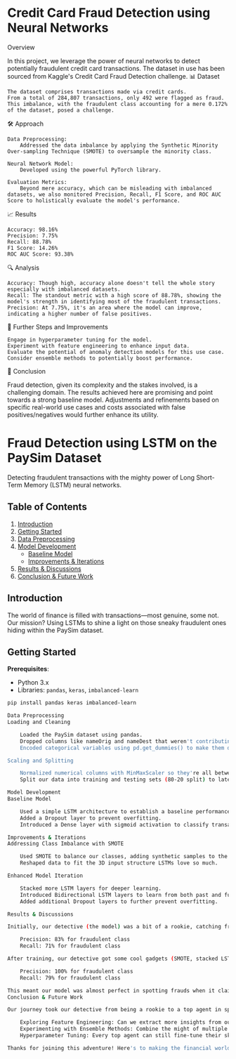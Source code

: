 # Credit Card Fraud Detection using Neural Networks
Overview

In this project, we leverage the power of neural networks to detect potentially fraudulent credit card transactions. The dataset in use has been sourced from Kaggle's Credit Card Fraud Detection challenge.
📊 Dataset

    The dataset comprises transactions made via credit cards.
    From a total of 284,807 transactions, only 492 were flagged as fraud.
    This imbalance, with the fraudulent class accounting for a mere 0.172% of the dataset, posed a challenge.

🛠 Approach

    Data Preprocessing:
        Addressed the data imbalance by applying the Synthetic Minority Over-sampling Technique (SMOTE) to oversample the minority class.

    Neural Network Model:
        Developed using the powerful PyTorch library.

    Evaluation Metrics:
        Beyond mere accuracy, which can be misleading with imbalanced datasets, we also monitored Precision, Recall, F1 Score, and ROC AUC Score to holistically evaluate the model's performance.

📈 Results

    Accuracy: 98.16%
    Precision: 7.75%
    Recall: 88.78%
    F1 Score: 14.26%
    ROC AUC Score: 93.38%

🔍 Analysis

    Accuracy: Though high, accuracy alone doesn't tell the whole story especially with imbalanced datasets.
    Recall: The standout metric with a high score of 88.78%, showing the model's strength in identifying most of the fraudulent transactions.
    Precision: At 7.75%, it's an area where the model can improve, indicating a higher number of false positives.

🚀 Further Steps and Improvements

    Engage in hyperparameter tuning for the model.
    Experiment with feature engineering to enhance input data.
    Evaluate the potential of anomaly detection models for this use case.
    Consider ensemble methods to potentially boost performance.

📝 Conclusion

Fraud detection, given its complexity and the stakes involved, is a challenging domain. The results achieved here are promising and point towards a strong baseline model. Adjustments and refinements based on specific real-world use cases and costs associated with false positives/negatives would further enhance its utility.


# Fraud Detection using LSTM on the PaySim Dataset

Detecting fraudulent transactions with the mighty power of Long Short-Term Memory (LSTM) neural networks.

## Table of Contents

1. [Introduction](#introduction)
2. [Getting Started](#getting-started)
3. [Data Preprocessing](#data-preprocessing)
4. [Model Development](#model-development)
   - [Baseline Model](#baseline-model)
   - [Improvements & Iterations](#improvements--iterations)
5. [Results & Discussions](#results--discussions)
6. [Conclusion & Future Work](#conclusion--future-work)

## Introduction

The world of finance is filled with transactions—most genuine, some not. Our mission? Using LSTMs to shine a light on those sneaky fraudulent ones hiding within the PaySim dataset.

## Getting Started

**Prerequisites**:
- Python 3.x
- Libraries: `pandas`, `keras`, `imbalanced-learn`

```bash
pip install pandas keras imbalanced-learn

Data Preprocessing
Loading and Cleaning

    Loaded the PaySim dataset using pandas.
    Dropped columns like nameOrig and nameDest that weren't contributing much.
    Encoded categorical variables using pd.get_dummies() to make them digestible for our neural network.

Scaling and Splitting

    Normalized numerical columns with MinMaxScaler so they're all between 0 and 1, ensuring uniformity for our LSTM.
    Split our data into training and testing sets (80-20 split) to later evaluate our model.

Model Development
Baseline Model

    Used a simple LSTM architecture to establish a baseline performance.
    Added a Dropout layer to prevent overfitting.
    Introduced a Dense layer with sigmoid activation to classify transactions as genuine or fraudulent.

Improvements & Iterations
Addressing Class Imbalance with SMOTE

    Used SMOTE to balance our classes, adding synthetic samples to the minority fraudulent class.
    Reshaped data to fit the 3D input structure LSTMs love so much.

Enhanced Model Iteration

    Stacked more LSTM layers for deeper learning.
    Introduced Bidirectional LSTM layers to learn from both past and future data.
    Added additional Dropout layers to further prevent overfitting.

Results & Discussions

Initially, our detective (the model) was a bit of a rookie, catching fraudulent transactions with a precision and recall of:

    Precision: 83% for fraudulent class
    Recall: 71% for fraudulent class

After training, our detective got some cool gadgets (SMOTE, stacked LSTMs) and became a seasoned pro:

    Precision: 100% for fraudulent class
    Recall: 79% for fraudulent class

This meant our model was almost perfect in spotting frauds when it claimed to and caught a significant majority of the total frauds present.
Conclusion & Future Work

Our journey took our detective from being a rookie to a top agent in spotting fraudulent transactions! Future plans include:

    Exploring Feature Engineering: Can we extract more insights from our data?
    Experimenting with Ensemble Methods: Combine the might of multiple models!
    Hyperparameter Tuning: Every top agent can still fine-tune their skills.

Thanks for joining this adventure! Here's to making the financial world a safer place. 🌍💰
